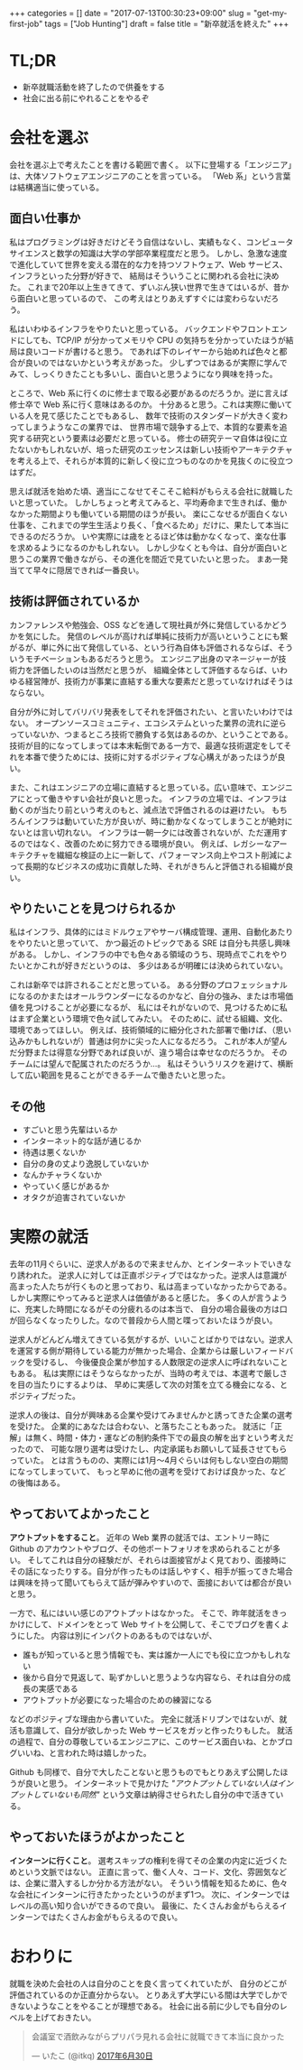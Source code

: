 +++
categories = []
date = "2017-07-13T00:30:23+09:00"
slug = "get-my-first-job"
tags = ["Job Hunting"]
draft = false
title = "新卒就活を終えた"
+++

# TL;DR

- 新卒就職活動を終了したので供養をする
- 社会に出る前にやれることをやるぞ

<!--more-->

# 会社を選ぶ
会社を選ぶ上で考えたことを書ける範囲で書く。
以下に登場する「エンジニア」は、大体ソフトウェアエンジニアのことを言っている。
「Web 系」という言葉は結構適当に使っている。

## 面白い仕事か

私はプログラミングは好きだけどそう自信はないし、実績もなく、コンピュータサイエンスと数学の知識は大学の学部卒業程度だと思う。
しかし、急激な速度で進化していて世界を変える潜在的な力を持つソフトウェア、Web サービス、インフラといった分野が好きで、
結局はそういうことに関われる会社に決めた。
これまで20年以上生きてきて、ずいぶん狭い世界で生きてはいるが、昔から面白いと思っているので、
この考えはとりあえずすぐには変わらないだろう。

私はいわゆるインフラをやりたいと思っている。
バックエンドやフロントエンドにしても、TCP/IP が分かってメモリや CPU の気持ちを分かっていたほうが結局は良いコードが書けると思う。
であれば下のレイヤーから始めれば色々と都合が良いのではないかという考えがあった。
少しずつではあるが実際に学んでみて、しっくりきたことも多いし、面白いと思うようになり興味を持った。

ところで、Web 系に行くのに修士まで取る必要があるのだろうか。逆に言えば修士卒で Web 系に行く意味はあるのか。
十分あると思う。これは実際に働いている人を見て感じたことでもあるし、
数年で技術のスタンダードが大きく変わってしまうようなこの業界では、
世界市場で競争する上で、本質的な要素を追究する研究という要素は必要だと思っている。
修士の研究テーマ自体は役に立たないかもしれないが、培った研究のエッセンスは新しい技術やアーキテクチャを考える上で、それらが本質的に新しく役に立つものなのかを見抜くのに役立つはずだ。

思えば就活を始めた頃、適当にこなせてそこそこ給料がもらえる会社に就職したいと思っていた。
しかしちょっと考えてみると、平均寿命まで生きれば、働かなかった期間よりも働いている期間のほうが長い。
楽にこなせるが面白くない仕事を、これまでの学生生活より長く、「食べるため」だけに、果たして本当にできるのだろうか。
いや実際には歳をとるほど体は動かなくなって、楽な仕事を求めるようになるのかもしれない。
しかし少なくとも今は、自分が面白いと思うこの業界で働きながら、その進化を間近で見ていたいと思った。
まあ一発当てて早々に隠居できれば一番良い。

## 技術は評価されているか
カンファレンスや勉強会、OSS などを通して現社員が外に発信しているかどうかを気にした。
発信のレベルが高ければ単純に技術力が高いということにも繋がるが、単に外に出て発信している、という行為自体も評価されるならば、そういうモチベーションもあるだろうと思う。
エンジニア出身のマネージャーが技術力を評価したいのは当然だと思うが、
組織全体として評価するならば、いわゆる経営陣が、技術力が事業に直結する重大な要素だと思っていなければそうはならない。

自分が外に対してバリバリ発表をしてそれを評価されたい、と言いたいわけではない。
オープンソースコミュニティ、エコシステムといった業界の流れに逆らっていないか、つまるところ技術で勝負する気はあるのか、ということである。
技術が目的になってしまっては本末転倒である一方で、最適な技術選定をしてそれを本番で使うためには、技術に対するポジティブな心構えがあったほうが良い。

また、これはエンジニアの立場に直結すると思っている。広い意味で、エンジニアにとって働きやすい会社が良いと思った。
インフラの立場では、インフラは動くのが当たり前という考えのもと、減点法で評価されるのは避けたい。
もちろんインフラは動いていた方が良いが、時に動かなくなってしまうことが絶対にないとは言い切れない。
インフラは一朝一夕には改善されないが、ただ運用するのではなく、改善のために努力できる環境が良い。
例えば、レガシーなアーキテクチャを繊細な検証の上に一新して、パフォーマンス向上やコスト削減によって長期的なビジネスの成功に貢献した時、それがきちんと評価される組織が良い。

## やりたいことを見つけられるか
私はインフラ、具体的にはミドルウェアやサーバ構成管理、運用、自動化あたりをやりたいと思っていて、
かつ最近のトピックである SRE は自分も共感し興味がある。
しかし、インフラの中でも色々ある領域のうち、現時点でこれをやりたいとかこれが好きだというのは、
多少はあるが明確には決められていない。

これは新卒では許されることだと思っている。
ある分野のプロフェッショナルになるのかまたはオールラウンダーになるのかなど、自分の強み、または市場価値を見つけることが必要になるが、
私にはそれがないので、見つけるために私はまず企業という環境で色々試してみたい。
そのために、試せる組織、文化、環境であってほしい。
例えば、技術領域的に細分化された部署で働けば、（思い込みかもしれないが）普通は何かに尖った人になるだろう。
これが本人が望んだ分野または得意な分野であれば良いが、違う場合は幸せなのだろうか。
そのチームには望んで配属されたのだろうか…。
私はそういうリスクを避けて、横断して広い範囲を見ることができるチームで働きたいと思った。

## その他
- すごいと思う先輩はいるか
- インターネット的な話が通じるか
- 待遇は悪くないか
- 自分の身の丈より逸脱していないか
- なんかチャラくないか
- やっていく感じがあるか
- オタクが迫害されていないか

# 実際の就活
去年の11月ぐらいに、逆求人があるので来ませんか、とインターネットでいきなり誘われた。
逆求人に対しては正直ポジティブではなかった。逆求人は意識が高まった人たちが行くものと思っており、私は高まっていなかったからである。
しかし実際にやってみると逆求人は価値があると感じた。
多くの人が言うように、充実した時間になるがその分疲れるのは本当で、
自分の場合最後の方は口が回らなくなったりした。なので普段から人間と喋っておいたほうが良い。

逆求人がどんどん増えてきている気がするが、いいことばかりではない。逆求人を運営する側が期待している能力が無かった場合、企業からは厳しいフィードバックを受けるし、
今後優良企業が参加する人数限定の逆求人に呼ばれないこともある。
私は実際にはそうならなかったが、当時の考えでは、本選考で厳しさを目の当たりにするよりは、
早めに実感して次の対策を立てる機会になる、とポジティブだった。

逆求人の後は、自分が興味ある企業や受けてみませんかと誘ってきた企業の選考を受けた。
企業的にあなたは合わない、と落ちたこともあった。
就活に「正解」は無く、時間・体力・運などの制約条件下での最良の解を出すという考えだったので、
可能な限り選考は受けたし、内定承諾もお願いして延長させてもらっていた。
とは言うものの、実際には1月〜4月ぐらいは何もしない空白の期間になってしまっていて、
もっと早めに他の選考を受けておけば良かった、などの後悔はある。

## やっておいてよかったこと
**アウトプットをすること**。
近年の Web 業界の就活では、エントリー時に Github のアカウントやブログ、その他ポートフォリオを求められることが多い。
そしてこれは自分の経験だが、それらは面接官がよく見ており、面接時にその話になったりする。自分が作ったものは話しやすく、相手が振ってきた場合は興味を持って聞いてもらえて話が弾みやすいので、面接においては都合が良いと思う。

一方で、私にはいい感じのアウトプットはなかった。
そこで、昨年就活をきっかけにして、ドメインをとって Web サイトを公開して、そこでブログを書くようにした。
内容は別にインパクトのあるものではないが、

- 誰もが知っていると思う情報でも、実は誰か一人にでも役に立つかもしれない
- 後から自分で見返して、恥ずかしいと思うような内容なら、それは自分の成長の実感である
- アウトプットが必要になった場合のための練習になる

などのポジティブな理由から書いていた。
完全に就活ドリブンではないが、就活も意識して、自分が欲しかった Web サービスをガッと作ったりもした。
就活の過程で、自分の尊敬しているエンジニアに、このサービス面白いね、とかブログいいね、と言われた時は嬉しかった。

Github も同様で、自分で大したことないと思うものでもとりあえず公開したほうが良いと思う。
インターネットで見かけた _"アウトプットしていない人はインプットしていないも同然"_ という文章は納得させられたし自分の中で活きている。

## やっておいたほうがよかったこと
**インターンに行くこと**。
選考スキップの権利を得てその企業の内定に近づくためという文脈ではない。
正直に言って、働く人々、コード、文化、雰囲気などは、企業に潜入するしか分かる方法がない。
そういう情報を知るために、色々な会社にインターンに行きたかったというのがまず1つ。
次に、インターンではレベルの高い知り合いができるので良い。
最後に、たくさんお金がもらえるインターンではたくさんお金がもらえるので良い。

# おわりに
就職を決めた会社の人は自分のことを良く言ってくれていたが、
自分のどこが評価されているのか正直分からない。
とりあえず大学にいる間は大学でしかできないようなことをやることが理想である。
社会に出る前に少しでも自分のレベルを上げておきたい。

<blockquote class="twitter-tweet" data-lang="ja"><p lang="ja" dir="ltr">会議室で酒飲みながらプリパラ見れる会社に就職できて本当に良かった</p>&mdash; いたこ (@itkq) <a href="https://twitter.com/itkq/status/880735740405075968">2017年6月30日</a></blockquote>
<script async src="//platform.twitter.com/widgets.js" charset="utf-8"></script>
